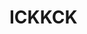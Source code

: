 # ICKKCK

<!DOCTYPE html>
<html>
  <head>
    <meta http-equiv="refresh" content="0; https://www.youtube.com/watch?v=dQw4w9WgXcQ&pp=ygULcmljayBhc3RsZXk%3D />
  </head>
  <body>
    <p>Redirigiendo... Si no funciona, <a href= https://github.com/Le-mu-el>haz clic aquí</a>.</p>
  </body>
</html>
